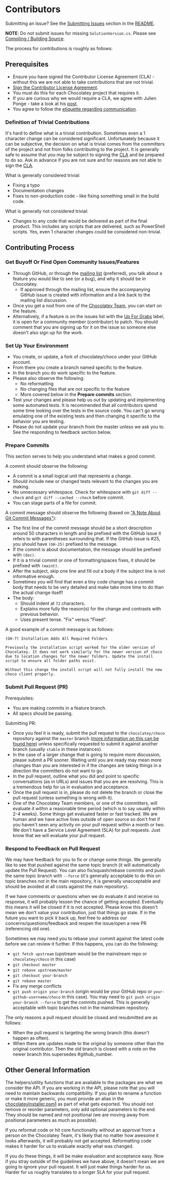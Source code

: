 Contributors
============

Submitting an Issue? See the [Submitting Issues](https://github.com/chocolatey/choco#submitting-issues) section in the [README](https://github.com/chocolatey/choco/blob/master/README.md#submitting-issues).

**NOTE**: Do not submit issues for missing `SolutionVersion.cs`. Please see [Compiling / Building Source](https://github.com/chocolatey/choco#compiling--building-source).

The process for contributions is roughly as follows:

## Prerequisites

 * Ensure you have signed the Contributor License Agreement (CLA) - without this we are not able to take contributions that are not trivial.
  * [Sign the Contributor License Agreement](https://www.clahub.com/agreements/chocolatey/choco).
  * You must do this for each Chocolatey project that requires it.
  * If you are curious why we would require a CLA, we agree with Julien Ponge - take a look at his [post](https://julien.ponge.org/blog/in-defense-of-contributor-license-agreements/).
 * You agree to follow the [etiquette regarding communication](https://github.com/chocolatey/choco#etiquette-regarding-communication).

### Definition of Trivial Contributions


It's hard to define what is a trivial contribution. Sometimes even a 1 character change can be considered significant. Unfortunately because it can be subjective, the decision on what is trivial comes from the committers of the project and not from folks contributing to the project. It is generally safe to assume that you may be subject to signing the [CLA](https://www.clahub.com/agreements/chocolatey/choco) and be prepared to do so. Ask in advance if you are not sure and for reasons are not able to sign the [CLA](https://www.clahub.com/agreements/chocolatey/choco).

What is generally considered trivial:

* Fixing a typo
* Documentation changes
* Fixes to non-production code - like fixing something small in the build code.

What is generally not considered trivial:

 * Changes to any code that would be delivered as part of the final product. This includes any scripts that are delivered, such as PowerShell scripts. Yes, even 1 character changes could be considered non-trivial.

## Contributing Process

### Get Buyoff Or Find Open Community Issues/Features

 * Through GitHub, or through the [mailing list](https://groups.google.com/forum/#!forum/chocolatey) (preferred), you talk about a feature you would like to see (or a bug), and why it should be in Chocolatey.
   * If approved through the mailing list, ensure the accompanying GitHub issue is created with information and a link back to the mailing list discussion.
 * Once you get a nod from one of the [Chocolatey Team](https://github.com/chocolatey?tab=members), you can start on the feature.
 * Alternatively, if a feature is on the issues list with the [Up For Grabs](https://github.com/chocolatey/choco/issues?q=is%3Aopen+is%3Aissue+label%3A%22Up+For+Grabs%22) label, it is open for a community member (contributor) to patch. You should comment that you are signing up for it on the issue so someone else doesn't also sign up for the work.

### Set Up Your Environment

 * You create, or update, a fork of chocolatey/choco under your GitHub account.
 * From there you create a branch named specific to the feature.
 * In the branch you do work specific to the feature.
 * Please also observe the following:
    * No reformatting
    * No changing files that are not specific to the feature
    * More covered below in the **Prepare commits** section.
 * Test your changes and please help us out by updating and implementing some automated tests. It is recommended that all contributors spend some time looking over the tests in the source code. You can't go wrong emulating one of the existing tests and then changing it specific to the behavior you are testing.
 * Please do not update your branch from the master unless we ask you to. See the responding to feedback section below.

### Prepare Commits

This section serves to help you understand what makes a good commit.

A commit should observe the following:

 * A commit is a small logical unit that represents a change.
 * Should include new or changed tests relevant to the changes you are making.
 * No unnecessary whitespace. Check for whitespace with `git diff --check` and `git diff --cached --check` before commit.
 * You can stage parts of a file for commit.

A commit message should observe the following (based on ["A Note About Git Commit Messages"](http://tbaggery.com/2008/04/19/a-note-about-git-commit-messages.html)):

  * The first line of the commit message should be a short description around 50 characters in length and be prefixed with the GitHub issue it refers to with parentheses surrounding that. If the GitHub issue is #25, you should have `(GH-25)` prefixed to the message.
  * If the commit is about documentation, the message should be prefixed with `(doc)`.
  * If it is a trivial commit or one of formatting/spaces fixes, it should be prefixed with `(maint)`.
  * After the subject, skip one line and fill out a body if the subject line is not informative enough.
  * Sometimes you will find that even a tiny code change has a commit body that needs to be very detailed and make take more time to do than the actual change itself!
  * The body:
    * Should indent at `72` characters.
    * Explains more fully the reason(s) for the change and contrasts with previous behavior.
    * Uses present tense. "Fix" versus "Fixed".


A good example of a commit message is as follows:

```
(GH-7) Installation Adds All Required Folders

Previously the installation script worked for the older version of
Chocolatey. It does not work similarly for the newer version of choco
due to location changes for the newer folders. Update the install
script to ensure all folder paths exist.

Without this change the install script will not fully install the new
choco client properly.
```

### Submit Pull Request (PR)

Prerequisites:

 * You are making commits in a feature branch.
 * All specs should be passing.

Submitting PR:

 * Once you feel it is ready, submit the pull request to the `chocolatey/choco` repository against the `master` branch ([more information on this can be found here](https://help.github.com/articles/creating-a-pull-request)) unless specifically requested to submit it against another branch (usually `stable` in these instances).
  * In the case of a larger change that is going to require more discussion, please submit a PR sooner. Waiting until you are ready may mean more changes than you are interested in if the changes are taking things in a direction the committers do not want to go.
 * In the pull request, outline what you did and point to specific conversations (as in URLs) and issues that you are are resolving. This is a tremendous help for us in evaluation and acceptance.
 * Once the pull request is in, please do not delete the branch or close the pull request (unless something is wrong with it).
 * One of the Chocolatey Team members, or one of the committers, will evaluate it within a reasonable time period (which is to say usually within 2-4 weeks). Some things get evaluated faster or fast tracked. We are human and we have active lives outside of open source so don't fret if you haven't seen any activity on your pull request within a month or two. We don't have a Service Level Agreement (SLA) for pull requests. Just know that we will evaluate your pull request.

### Respond to Feedback on Pull Request

We may have feedback for you to fix or change some things. We generally like to see that pushed against the same topic branch (it will automatically update the Pull Request). You can also fix/squash/rebase commits and push the same topic branch with `--force` (it's generally acceptable to do this on topic branches not in the main repository, it is generally unacceptable and should be avoided at all costs against the main repository).

If we have comments or questions when we do evaluate it and receive no response, it will probably lessen the chance of getting accepted. Eventually this means it will be closed if it is not accepted. Please know this doesn't mean we don't value your contribution, just that things go stale. If in the future you want to pick it back up, feel free to address our concerns/questions/feedback and reopen the issue/open a new PR (referencing old one).

Sometimes we may need you to rebase your commit against the latest code before we can review it further. If this happens, you can do the following:

 * `git fetch upstream` (upstream would be the mainstream repo or `chocolatey/choco` in this case)
 * `git checkout master`
 * `git rebase upstream/master`
 * `git checkout your-branch`
 * `git rebase master`
 * Fix any merge conflicts
 * `git push origin your-branch` (origin would be your GitHub repo or `your-github-username/choco` in this case). You may need to `git push origin your-branch --force` to get the commits pushed. This is generally acceptable with topic branches not in the mainstream repository.

The only reasons a pull request should be closed and resubmitted are as follows:

  * When the pull request is targeting the wrong branch (this doesn't happen as often).
  * When there are updates made to the original by someone other than the original contributor. Then the old branch is closed with a note on the newer branch this supersedes #github_number.

## Other General Information

The helpers/utility functions that are available to the packages are what we consider the API. If you are working in the API, please note that you will need to maintain backwards compatibility. If you plan to rename a function or make it more generic, you must provide an alias in the [chocolateyInstaller.psm1](https://github.com/chocolatey/choco/blob/master/src/chocolatey.resources/helpers/chocolateyInstaller.psm1) as part of what gets exported. You should not remove or reorder parameters, only add optional parameters to the end. They should be named and not positional (we are moving away from positional parameters as much as possible).

If you reformat code or hit core functionality without an approval from a person on the Chocolatey Team, it's likely that no matter how awesome it looks afterwards, it will probably not get accepted. Reformatting code makes it harder for us to evaluate exactly what was changed.

If you do these things, it will be make evaluation and acceptance easy. Now if you stray outside of the guidelines we have above, it doesn't mean we are going to ignore your pull request. It will just make things harder for us.  Harder for us roughly translates to a longer SLA for your pull request.
